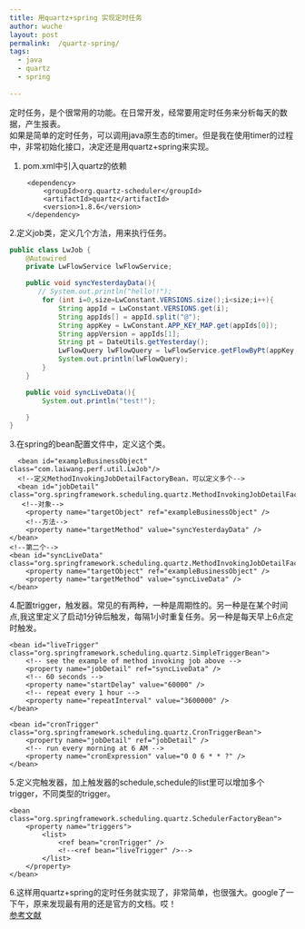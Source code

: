 ```yaml
---
title: 用quartz+spring 实现定时任务   
author: wuche  
layout: post  
permalink:  /quartz-spring/  
tags:  
  - java 
  - quartz
  - spring
  
--- 
```

定时任务，是个很常用的功能。在日常开发，经常要用定时任务来分析每天的数据，产生报表。  
如果是简单的定时任务，可以调用java原生态的timer。但是我在使用timer的过程中，非常初始化接口，决定还是用quartz+spring来实现。  

<!--more-->  
1. pom.xml中引入quartz的依赖  


        <dependency>
            <groupId>org.quartz-scheduler</groupId>
            <artifactId>quartz</artifactId>
            <version>1.8.6</version>
        </dependency>

2.定义job类，定义几个方法，用来执行任务。

```java
public class LwJob {  
    @Autowired
    private LwFlowService lwFlowService;  

    public void syncYesterdayData(){
       // System.out.println("hello!!");
        for (int i=0,size=LwConstant.VERSIONS.size();i<size;i++){
            String appId = LwConstant.VERSIONS.get(i);
            String appIds[] = appId.split("@");
            String appKey = LwConstant.APP_KEY_MAP.get(appIds[0]);
            String appVersion = appIds[1];
            String pt = DateUtils.getYesterday();
            LwFlowQuery lwFlowQuery = lwFlowService.getFlowByPt(appKey, appVersion, pt);
            System.out.println(lwFlowQuery);
        }
    }

    public void syncLiveData(){
        System.out.println("test!");

    }
}
``` 
 
3.在spring的bean配置文件中，定义这个类。  
 
      <bean id="exampleBusinessObject" class="com.laiwang.perf.util.LwJob"/> 
      <!--定义MethodInvokingJobDetailFactoryBean，可以定义多个-->
      <bean id="jobDetail" class="org.springframework.scheduling.quartz.MethodInvokingJobDetailFactoryBean">
       <!--对象-->  
        <property name="targetObject" ref="exampleBusinessObject" />
        <!--方法-->  
        <property name="targetMethod" value="syncYesterdayData" />
    </bean>
    <!--第二个-->  
    <bean id="syncLiveData" class="org.springframework.scheduling.quartz.MethodInvokingJobDetailFactoryBean">
        <property name="targetObject" ref="exampleBusinessObject" />
        <property name="targetMethod" value="syncLiveData" />
    </bean>  

4.配置trigger，触发器。常见的有两种，一种是周期性的。另一种是在某个时间点,我这里定义了启动1分钟后触发，每隔1小时重复任务。另一种是每天早上6点定时触发。 
  
    <bean id="liveTrigger" class="org.springframework.scheduling.quartz.SimpleTriggerBean">
        <!-- see the example of method invoking job above -->
        <property name="jobDetail" ref="syncLiveData" />
        <!-- 60 seconds -->
        <property name="startDelay" value="60000" />
        <!-- repeat every 1 hour -->
        <property name="repeatInterval" value="3600000" />
    </bean>

    <bean id="cronTrigger" class="org.springframework.scheduling.quartz.CronTriggerBean">
        <property name="jobDetail" ref="jobDetail" />
        <!-- run every morning at 6 AM -->
        <property name="cronExpression" value="0 0 6 * * ?" />
    </bean>  
  
5.定义完触发器，加上触发器的schedule,schedule的list里可以增加多个trigger，不同类型的trigger。  
  
    <bean class="org.springframework.scheduling.quartz.SchedulerFactoryBean">
        <property name="triggers">
            <list>
                <ref bean="cronTrigger" />
                <!--<ref bean="liveTrigger" />-->
            </list>
        </property>
    </bean>  
 
6.这样用quartz+spring的定时任务就实现了，非常简单，也很强大。google了一下午，原来发现最有用的还是官方的文档。哎！    
[参考文献](http://docs.spring.io/spring/docs/3.0.x/spring-framework-reference/html/scheduling.html) 
